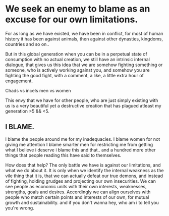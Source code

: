 # We seek an enemy to blame as an excuse for our own limitations.

For as long as we have existed, we have been in conflict, for most of human history it has been against animals, then against other dynasties, kingdoms, countries and so on..

But in this global generation when you can be in a perpetual state of consumption with no actual creation, we still have an intrinsic internal dialogue, that gives us this idea that we are somehow fighting something or someone, who is actively working against you, and somehow you are fighting the good fight, with a comment, a like, a little extra hour of engagement.

Chads vs incels
men vs women

This envy that we have for other people, who are just simply existing with us is a very beautiful yet a destructive creation that has plagued atleast my generation >5 && <5. 


## I BLAME.

I blame the people around me for my inadequacies.
I blame women for not giving me attention
I blame smarter men for restricting me from getting what I believe i deserve
i blame this and that..
and a hundred more other things that people reading this have said to themselves.

How does that help?
The only battle we have is against our limitations, and what we do about it.
It is only when we identify the internal weakness as the vile thing that it is, that we can actually defeat our true demons, and instead of fighting, holding grudges and projecting our own insecurities. We can see people as economic units with their own interests, weaknesses, strengths, goals and desires. Accordingly we can align ourselves with people who match certain points and interests of our own, for mutual growth and sustainability.
and if you don't wanna hey, who am i to tell you you're wrong.